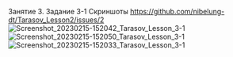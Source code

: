  Занятие 3. Задание 3-1
Скриншоты https://github.com/nibelung-dt/Tarasov_Lesson2/issues/2
![Screenshot_20230215-152042_Tarasov_Lesson_3-1](https://user-images.githubusercontent.com/97225915/219028582-abec026e-37e5-4b0c-a6b8-441b2fc00118.jpg)
![Screenshot_20230215-152050_Tarasov_Lesson_3-1](https://user-images.githubusercontent.com/97225915/219028595-44fe8ded-cf64-40e1-b537-539e67f3dc7f.jpg)
![Screenshot_20230215-152033_Tarasov_Lesson_3-1](https://user-images.githubusercontent.com/97225915/219028603-2147cb2d-d392-4107-9387-f9aefe163d0e.jpg)
